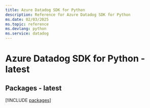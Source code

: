 ```yaml
---
title: Azure Datadog SDK for Python
description: Reference for Azure Datadog SDK for Python
ms.date: 02/03/2025
ms.topic: reference
ms.devlang: python
ms.service: datadog
---
```

# Azure Datadog SDK for Python - latest
## Packages - latest
[!INCLUDE [packages](datadog-index.md)]